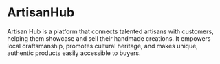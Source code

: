 # ArtisanHub
Artisan Hub is a platform that connects talented artisans with customers, helping them showcase and sell their handmade creations. It empowers local craftsmanship, promotes cultural heritage, and makes unique, authentic products easily accessible to buyers.
